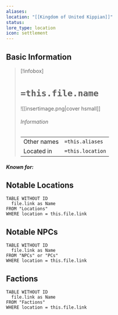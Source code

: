 ```yaml
---
aliases: 
location: "[[Kingdom of United Kippian]]"
status: 
lore_type: location
icon: settlement
---
```

## Basic Information
> [!infobox]
> # `=this.file.name`
> ![[insertimage.png|cover hsmall]]
> ###### Information
> |   |  |
> | ---- | ---- |
> | Other names | `=this.aliases`|
> | Located in | `=this.location`|
##### Known for:
## Notable Locations
```dataview
TABLE WITHOUT ID
  file.link as Name
FROM "Locations"
WHERE location = this.file.link
```
## Notable NPCs
```dataview
TABLE WITHOUT ID
  file.link as Name
FROM "NPCs" or "PCs"
WHERE location = this.file.link
```
## Factions
```dataview
TABLE WITHOUT ID
  file.link as Name
FROM "Factions"
WHERE location = this.file.link
```